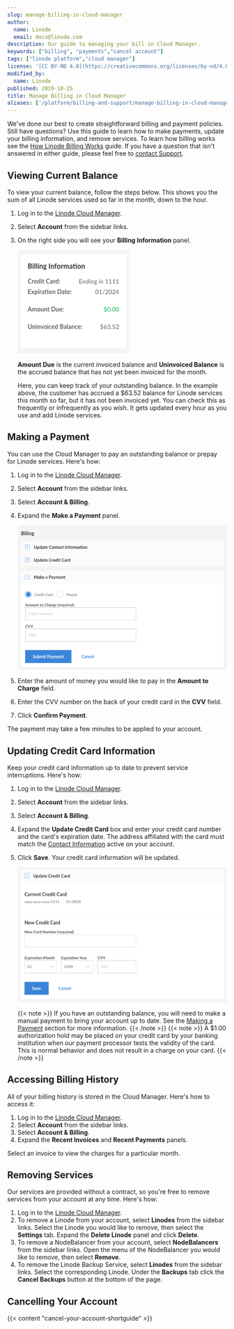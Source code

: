 ```yaml
---
slug: manage-billing-in-cloud-manager
author:
  name: Linode
  email: docs@linode.com
description: Our guide to managing your bill in Cloud Manager.
keywords: ["billing", "payments","cancel account"]
tags: ["linode platform","cloud manager"]
license: '[CC BY-ND 4.0](https://creativecommons.org/licenses/by-nd/4.0)'
modified_by:
  name: Linode
published: 2019-10-25
title: Manage Billing in Cloud Manager
aliases: ['/platform/billing-and-support/manage-billing-in-cloud-manager/']
---
```


We've done our best to create straightforward billing and payment policies. Still have questions? Use this guide to learn how to make payments, update your billing information, and remove services. To learn how billing works see the [How Linode Billing Works](/docs/platform/billing-and-support/how-linode-billing-works/) guide. If you have a question that isn't answered in either guide, please feel free to [contact Support](/docs/platform/billing-and-support/support/).

## Viewing Current Balance

To view your current balance, follow the steps below. This shows you the sum of all Linode services used so far in the month, down to the hour.

1.  Log in to the [Linode Cloud Manager](http://cloud.linode.com).
1.  Select **Account** from the sidebar links.
1.  On the right side you will see your **Billing Information** panel.

    [![This customer has a $63.52 uninvoiced balance and $0 due](billing-amount-due-and-uninvoiced-balance.png "This customer has a $63.52 uninvoiced balance and $0 due")](billing-amount-due-and-uninvoiced-balance.png)

    **Amount Due** is the current invoiced balance and **Uninvoiced Balance** is the accrued balance that has not yet been invoiced for the month.

    Here, you can keep track of your outstanding balance. In the example above, the customer has accrued a $63.52 balance for Linode services this month so far, but it has not been invoiced yet. You can check this as frequently or infrequently as you wish. It gets updated every hour as you use and add Linode services.

## Making a Payment

You can use the Cloud Manager to pay an outstanding balance or prepay for Linode services. Here's how:

1.  Log in to the [Linode Cloud Manager](http://cloud.linode.com).
1.  Select **Account** from the sidebar links.
1.  Select **Account & Billing**.
1.  Expand the **Make a Payment** panel.

    [![The Make a Payment Panel](billing-make-a-payment-panel.png "The Make a Payment Panel.")](billing-make-a-payment-panel.png)

1.  Enter the amount of money you would like to pay in the **Amount to Charge** field.
1.  Enter the CVV number on the back of your credit card in the **CVV** field.
1.  Click **Confirm Payment**.

The payment may take a few minutes to be applied to your account.

## Updating Credit Card Information

Keep your credit card information up to date to prevent service interruptions. Here's how:

1.  Log in to the [Linode Cloud Manager](http://cloud.linode.com).
1.  Select **Account** from the sidebar links.
1.  Select **Account & Billing**.
1.  Expand the **Update Credit Card** box and enter your credit card number and the card's expiration date. The address affiliated with the card must match the [Contact Information](/docs/guides/accounts-and-passwords/#updating-contact-information) active on your account.
1.  Click **Save**. Your credit card information will be updated.

    [![Update your credit card information.](billing-change-card.png "Update your credit card.")](billing-change-card.png)

    {{< note >}}
If you have an outstanding balance, you will need to make a manual payment to bring your account up to date. See the [Making a Payment](#making-a-payment) section for more information.
{{< /note >}}
    {{< note >}}
A $1.00 authorization hold may be placed on your credit card by your banking institution when our payment processor tests the validity of the card. This is normal behavior and does not result in a charge on your card.
{{< /note >}}

## Accessing Billing History

All of your billing history is stored in the Cloud Manager. Here's how to access it:

1.  Log in to the [Linode Cloud Manager](http://cloud.linode.com).
1.  Select **Account** from the sidebar links.
1.  Select **Account & Billing**.
1.  Expand the **Recent Invoices** and **Recent Payments** panels.

Select an invoice to view the charges for a particular month. <!-- You can also download invoices in PDF format. -->

## Removing Services

Our services are provided without a contract, so you're free to remove services from your account at any time. Here's how:

1.  Log in to the [Linode Cloud Manager](http://cloud.linode.com).
1.  To remove a Linode from your account, select **Linodes** from the sidebar links. Select the Linode you would like to remove, then select the **Settings** tab. Expand the **Delete Linode** panel and click **Delete**.
1.  To remove a NodeBalancer from your account, select **NodeBalancers** from the sidebar links. Open the menu of the NodeBalancer you would like to remove, then select **Remove**.
1.  To remove the Linode Backup Service, select **Linodes** from the sidebar links. Select the corresponding Linode. Under the **Backups** tab click the **Cancel Backups** button at the bottom of the page.

## Cancelling Your Account

{{< content "cancel-your-account-shortguide" >}}
